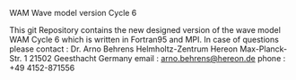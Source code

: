 WAM
Wave model version Cycle 6

This git Repository contains the new designed version of the wave 
model WAM Cycle 6 which is written in Fortran95 and MPI.
In case of questions please contact :
Dr. Arno Behrens
Helmholtz-Zentrum Hereon
Max-Planck-Str. 1
21502 Geesthacht
Germany
email : arno.behrens@hereon.de
phone : +49 4152-871556
